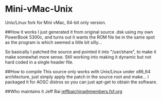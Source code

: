Mini-vMac-Unix
==============

Unix/Linux fork for Mini vMac, 64-bit only version.   
   
##How it works
I just generated it from original source .dsk using my own PowerBook 5300c, and turns out it wants the ROM file be in the same spot as the program is which seemed a liitle bit silly...   
   
So basically I patched the source and pointed it into "/usr/share", to make it make somewhat more sense. Still working into making it dynamic but not hard coded in a single header file.   

##How to compile
This source only works with Unix/Linux under x86_64 architecture, just simply apply the patch in the source root and make... I packaged it for AOSC distros so you can just apt-get to obtain the software.   

##Who maintains it
Jeff Bai <jeffbaichina@members.fsf.org>
